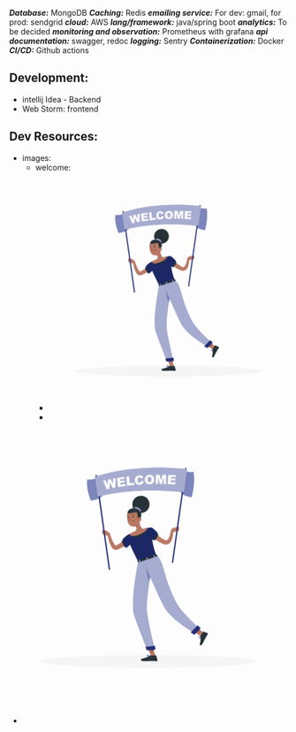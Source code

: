 ***Database:*** MongoDB
***Caching:*** Redis
***emailing service:*** For dev: gmail, for prod: sendgrid
***cloud:*** AWS
***lang/framework:*** java/spring boot
***analytics:*** To be decided
***monitoring and observation:*** Prometheus with grafana
***api documentation:*** swagger, redoc
***logging:*** Sentry
***Containerization:*** Docker
***CI/CD:*** Github actions



## Development:
- intellij Idea - Backend
- Web Storm: frontend



## Dev Resources:
- images:
	- welcome: 
		- <svg class="animated" id="freepik_stories-welcome" xmlns="http://www.w3.org/2000/svg" viewBox="0 0 500 500" version="1.1" xmlns:xlink="http://www.w3.org/1999/xlink" xmlns:svgjs="http://svgjs.com/svgjs"><style>svg#freepik_stories-welcome:not(.animated) .animable {opacity: 0;}svg#freepik_stories-welcome.animated #freepik--background-simple--inject-1 {animation: 1s 1 forwards cubic-bezier(.36,-0.01,.5,1.38) fadeIn,3s Infinite  linear wind;animation-delay: 0s,1s;}svg#freepik_stories-welcome.animated #freepik--Character--inject-1 {animation: 6s Infinite  linear floating;animation-delay: 0s;}            @keyframes fadeIn {                0% {                    opacity: 0;                }                100% {                    opacity: 1;                }            }                    @keyframes wind {                0% {                    transform: rotate( 0deg );                }                25% {                    transform: rotate( 1deg );                }                75% {                    transform: rotate( -1deg );                }            }                    @keyframes floating {                0% {                    opacity: 1;                    transform: translateY(0px);                }                50% {                    transform: translateY(-10px);                }                100% {                    opacity: 1;                    transform: translateY(0px);                }            }        </style><g id="freepik--background-simple--inject-1" class="animable" style="transform-origin: 243.268px 190.337px;"><path d="M208.69,124.91c-36.95.46-67.33-18.48-98.44,10.72-23.93,22.47-28.36,56.49-16.19,85.64,29.19,69.88,134.45,93.81,201.36,69C372.33,261.67,428,177.46,382.8,116.9c-14.12-19-53.13-36.57-76.09-36C265.45,81.83,249.52,124.39,208.69,124.91Z" style="fill: rgb(40, 56, 144); transform-origin: 243.268px 190.337px;" id="el2ff30pzrio4" class="animable"></path><g id="elrdob217dgpq"><path d="M208.69,124.91c-36.95.46-67.33-18.48-98.44,10.72-23.93,22.47-28.36,56.49-16.19,85.64,29.19,69.88,134.45,93.81,201.36,69C372.33,261.67,428,177.46,382.8,116.9c-14.12-19-53.13-36.57-76.09-36C265.45,81.83,249.52,124.39,208.69,124.91Z" style="fill: rgb(255, 255, 255); opacity: 0.9; transform-origin: 243.268px 190.337px;" class="animable"></path></g></g><g id="freepik--Shadow--inject-1" class="animable" style="transform-origin: 250px 416.24px;"><ellipse cx="250" cy="416.24" rx="193.89" ry="11.32" style="fill: rgb(245, 245, 245); transform-origin: 250px 416.24px;" id="elbt6gea57nco" class="animable"></ellipse></g><g id="freepik--Character--inject-1" class="animable animator-active" style="transform-origin: 248.269px 242.179px;"><path d="M218,197.76l-.66,1c-.2.29-.41.55-.61.82-.41.54-.84,1-1.27,1.55-.87,1-1.75,2-2.69,2.88a55.25,55.25,0,0,1-6,5,52.65,52.65,0,0,1-6.65,4.08c-1.17.57-2.33,1.16-3.54,1.64l-1.81.72-.51.19c-.28.09-.54.19-.85.26a7.1,7.1,0,0,1-1.85.21,7.47,7.47,0,0,1-3.41-.85,9.89,9.89,0,0,1-2.31-1.67,17.18,17.18,0,0,1-2.79-3.6,38,38,0,0,1-3.19-7.2,79.23,79.23,0,0,1-3.36-14.51l4.18-.92c.76,2.19,1.54,4.45,2.4,6.63s1.72,4.35,2.72,6.41a37.13,37.13,0,0,0,3.24,5.69,9.69,9.69,0,0,0,1.77,2,2.39,2.39,0,0,0,.65.38c.14,0,.13,0,.06,0l-.07,0s0,0,0,0l.33-.16,1.49-.72c1-.48,1.95-1,2.91-1.58a59.85,59.85,0,0,0,5.48-3.71,52.84,52.84,0,0,0,4.93-4.4c.78-.76,1.52-1.57,2.23-2.39.35-.41.7-.82,1-1.23l.48-.61.39-.52Z" style="fill: rgb(185, 121, 100); transform-origin: 197.25px 201.736px;" id="el97s3jarzhzo" class="animable"></path><polygon points="205.89 197.33 210.96 209.49 207.29 211.78 201.59 200.75 205.89 197.33" style="fill: rgb(38, 50, 56); transform-origin: 206.275px 204.555px;" id="elvlz579jsult" class="animable"></polygon><path d="M220.24,187.09c-8.27-.11-16.67,10.36-16.88,10.62l6.54,15.38s14.55-11.81,15.28-16.43C225.94,191.85,225.48,187.16,220.24,187.09Z" style="fill: rgb(40, 56, 144); transform-origin: 214.414px 200.09px;" id="el4n3myfol6db" class="animable"></path><g id="el2pmiv775wmn"><path d="M220.24,187.09c-8.27-.11-16.67,10.36-16.88,10.62l6.54,15.38s14.55-11.81,15.28-16.43C225.94,191.85,225.48,187.16,220.24,187.09Z" style="opacity: 0.3; transform-origin: 214.414px 200.09px;" class="animable"></path></g><path d="M180,185.77l-5.72-4.45-1.16,8.76s5.56,2.18,8.52.29l-.08-1.6A4.07,4.07,0,0,0,180,185.77Z" style="fill: rgb(185, 121, 100); transform-origin: 177.38px 186.23px;" id="elxfejmhs8wt" class="animable"></path><polygon points="166.66 180.88 167.02 187.53 173.15 190.08 174.31 181.32 166.66 180.88" style="fill: rgb(185, 121, 100); transform-origin: 170.485px 185.48px;" id="elngbk1bv5v4m" class="animable"></polygon><path d="M292,185.06l8.84-2.21-6.18-6.31s-5.73,2.34-4.33,7.34Z" style="fill: rgb(185, 121, 100); transform-origin: 295.475px 180.8px;" id="elmr95wsls7dj" class="animable"></path><polygon points="305.23 181.28 304.5 174.34 294.61 176.54 300.79 182.85 305.23 181.28" style="fill: rgb(185, 121, 100); transform-origin: 299.92px 178.595px;" id="ele2ua53d6kes" class="animable"></polygon><polygon points="263.17 407.47 254.94 408.26 248.07 388.84 256.3 388.04 263.17 407.47" style="fill: rgb(185, 121, 100); transform-origin: 255.62px 398.15px;" id="elgu49pxdrij" class="animable"></polygon><polygon points="351.27 366.64 345.21 372.52 329.63 360.36 335.7 354.48 351.27 366.64" style="fill: rgb(185, 121, 100); transform-origin: 340.45px 363.5px;" id="elnvdpxdx3hv" class="animable"></polygon><path d="M343.46,371.38l4.66-8.27a.67.67,0,0,1,.83-.3l7.08,2.74a1.36,1.36,0,0,1,.64,1.92c-1.67,2.86-2.62,4.15-4.67,7.79-1.26,2.24-3.72,7.37-5.46,10.46s-4.89,1.53-4.44.09c2-6.47,1.66-10.08,1.12-12.94A2.19,2.19,0,0,1,343.46,371.38Z" style="fill: rgb(38, 50, 56); transform-origin: 349.452px 375.135px;" id="elznm54hldnq" class="animable"></path><path d="M253.3,405.74h10a.84.84,0,0,1,.79.61l2.18,7.93a1.24,1.24,0,0,1-1.22,1.59c-3.51-.06-5.22-.27-9.63-.27-2.71,0-11.54.29-15.29.29s-4.43-3.71-2.91-4c6.8-1.51,12.54-3.58,14.63-5.56A2.06,2.06,0,0,1,253.3,405.74Z" style="fill: rgb(38, 50, 56); transform-origin: 251.393px 410.815px;" id="el5wff0drwg77" class="animable"></path><polygon points="248.08 388.84 251.61 398.86 260.13 398.86 256.31 388.04 248.08 388.84" style="fill: rgb(167, 103, 85); transform-origin: 254.105px 393.45px;" id="elgu4xc2m6ln" class="animable"></polygon><polygon points="335.71 354.48 329.64 360.37 337.67 366.63 343.74 360.75 335.71 354.48" style="fill: rgb(167, 103, 85); transform-origin: 336.69px 360.555px;" id="elysjjt5nabl" class="animable"></polygon><path d="M212.19,189.76s-3.4,2.59,19.51,47.3l32.66-10.55c-4.84-13.11-7.5-21.3-10-50.63A101.07,101.07,0,0,0,240,178.53a118.37,118.37,0,0,0-14.83,4.79C218.93,186,212.19,189.76,212.19,189.76Z" style="fill: rgb(40, 56, 144); transform-origin: 238.186px 206.47px;" id="el5s7phgvkqw5" class="animable"></path><g id="elswum982lpz"><path d="M212.19,189.76s-3.4,2.59,19.51,47.3l32.66-10.55c-4.84-13.11-7.5-21.3-10-50.63A101.07,101.07,0,0,0,240,178.53a118.37,118.37,0,0,0-14.83,4.79C218.93,186,212.19,189.76,212.19,189.76Z" style="opacity: 0.3; transform-origin: 238.186px 206.47px;" class="animable"></path></g><path d="M233.09,162.3c.6,5.08,2.49,14.12,6.86,16.23,0,0,.25,5.26-8.61,8.12-9.75,3.15-6.22-3.33-6.22-3.33,4.91-3,3.49-6.9,1.37-10.3Z" style="fill: rgb(185, 121, 100); transform-origin: 232.224px 174.907px;" id="el2afao9qmzep" class="animable"></path><path d="M216.7,187.34c2.41-1.25,5.48-2.77,8.42-4A109.46,109.46,0,0,1,240,178.53c2.85-.78,5.73-1.36,8.16-1.77.23.68-.46,2.44-2.15,4.87-5.35,4.44-16.76,10.21-25.17,10C217.16,190.26,216.24,188.81,216.7,187.34Z" style="fill: rgb(185, 121, 100); transform-origin: 232.397px 184.198px;" id="el822gdnv07v" class="animable"></path><path d="M246,181.63a60.83,60.83,0,0,1-12.88,12.75,63.72,63.72,0,0,1-12.29-2.75C229.2,191.84,240.61,186.07,246,181.63Z" style="fill: rgb(38, 50, 56); transform-origin: 233.415px 188.005px;" id="elv6t4msok8bt" class="animable"></path><path d="M230.4,166.67,226.49,173a15.64,15.64,0,0,1,1.31,2.49c1.94-.95,4.41-3.76,3.94-6A9,9,0,0,0,230.4,166.67Z" style="fill: rgb(167, 103, 85); transform-origin: 229.144px 171.08px;" id="el3ilkuo8u30q" class="animable"></path><path d="M235.07,152.92c.5,8.37.9,11.9-2.78,16.68-5.53,7.18-15.92,6-18.92-2.08-2.69-7.25-3.06-19.72,4.67-24A11.44,11.44,0,0,1,235.07,152.92Z" style="fill: rgb(185, 121, 100); transform-origin: 223.507px 158.2px;" id="elgo0vetneooh" class="animable"></path><g id="elvz8xx7nb1l"><circle cx="236.53" cy="134.49" r="15.44" style="fill: rgb(38, 50, 56); transform-origin: 236.53px 134.49px; transform: rotate(-77.19deg);" class="animable"></circle></g><path d="M232.69,141.2c3.18,2.1,4.76,5.32,3.53,7.19s-4.81,1.69-8-.41-4.76-5.32-3.53-7.19S229.5,139.1,232.69,141.2Z" style="fill: rgb(40, 56, 144); transform-origin: 230.454px 144.59px;" id="elftyoplm4viv" class="animable"></path><g id="el405m11f5quu"><path d="M232.69,141.2c3.18,2.1,4.76,5.32,3.53,7.19s-4.81,1.69-8-.41-4.76-5.32-3.53-7.19S229.5,139.1,232.69,141.2Z" style="fill: rgb(250, 250, 250); opacity: 0.6; transform-origin: 230.454px 144.59px;" class="animable"></path></g><path d="M231,158.63c.83-1.92-2.06-7.62-1.44-9.75-1.66-1.55-18.49,3.93-17.13-.07,1.3-3.84,5.4-8.93,14.76-6.8,10,2.28,10.87,10.93,9.75,13.69s-2.71,5.63-2.71,5.63Z" style="fill: rgb(38, 50, 56); transform-origin: 224.834px 151.419px;" id="ellzci4fawoxi" class="animable"></path><path d="M237.27,160.26a6.16,6.16,0,0,1-1.72,4.35c-1.51,1.53-3.33.43-3.8-1.55-.43-1.78-.15-4.73,1.79-5.51A2.74,2.74,0,0,1,237.27,160.26Z" style="fill: rgb(185, 121, 100); transform-origin: 234.425px 161.346px;" id="elp6qj8rcf98" class="animable"></path><path d="M231.7,237.06s-15.14,73.84-6.7,98.19c8.78,25.33,23.07,60.69,23.07,60.69l13.35-.76s-11-44.68-13.71-64.86C244,302.5,259.89,228,259.89,228Z" style="fill: rgb(40, 56, 144); transform-origin: 241.93px 311.97px;" id="elpae1nyiyxd" class="animable"></path><g id="ell49g7qvlhfh"><path d="M231.7,237.06s-15.14,73.84-6.7,98.19c8.78,25.33,23.07,60.69,23.07,60.69l13.35-.76s-11-44.68-13.71-64.86C244,302.5,259.89,228,259.89,228Z" style="fill: rgb(250, 250, 250); opacity: 0.6; transform-origin: 241.93px 311.97px;" class="animable"></path></g><polygon points="262.47 395.5 247.02 396.39 244.54 390.31 261.58 388.54 262.47 395.5" style="fill: rgb(40, 56, 144); transform-origin: 253.505px 392.465px;" id="elhz4slpzznnn" class="animable"></polygon><g id="ellki2x8onlea"><polygon points="262.47 395.5 247.02 396.39 244.54 390.31 261.58 388.54 262.47 395.5" style="opacity: 0.2; transform-origin: 253.505px 392.465px;" class="animable"></polygon></g><path d="M247.71,242.74c-2.32,8.58-.38,21.44,4,30.46,1.07-7,2.21-13.78,3.29-19.85C252.75,249,250.27,245.14,247.71,242.74Z" style="fill: rgb(40, 56, 144); transform-origin: 250.861px 257.97px;" id="elxqwr9x75fs" class="animable"></path><g id="elcromrnhvvaf"><path d="M247.71,242.74c-2.32,8.58-.38,21.44,4,30.46,1.07-7,2.21-13.78,3.29-19.85C252.75,249,250.27,245.14,247.71,242.74Z" style="fill: rgb(250, 250, 250); opacity: 0.4; transform-origin: 250.861px 257.97px;" class="animable"></path></g><path d="M240.32,234.27S262.8,288,277.69,317.5c12,23.86,56.53,48.83,56.53,48.83l8-8.48s-33.28-29.55-41.58-45.73c-26.56-51.79-21.1-74.41-36.26-85.61Z" style="fill: rgb(40, 56, 144); transform-origin: 291.27px 296.42px;" id="el37yjfg80rp" class="animable"></path><g id="el6amhc7k1wbh"><path d="M240.32,234.27S262.8,288,277.69,317.5c12,23.86,56.53,48.83,56.53,48.83l8-8.48s-33.28-29.55-41.58-45.73c-26.56-51.79-21.1-74.41-36.26-85.61Z" style="fill: rgb(250, 250, 250); opacity: 0.6; transform-origin: 291.27px 296.42px;" class="animable"></path></g><polygon points="343.71 356.64 332.71 368.33 325.75 364.67 338.42 351.75 343.71 356.64" style="fill: rgb(40, 56, 144); transform-origin: 334.73px 360.04px;" id="elgdys8chf6so" class="animable"></polygon><g id="elq0vuui5fu4"><polygon points="343.71 356.64 332.71 368.33 325.75 364.67 338.42 351.75 343.71 356.64" style="opacity: 0.2; transform-origin: 334.73px 360.04px;" class="animable"></polygon></g><path d="M264.23,224.44l2.41,2.45c.19.19,0,.51-.38.63l-34.25,11c-.3.1-.59,0-.67-.15l-1.23-2.82c-.09-.2.11-.45.43-.56l33.07-10.67A.64.64,0,0,1,264.23,224.44Z" style="fill: rgb(38, 50, 56); transform-origin: 248.401px 231.423px;" id="elqwy61370mcf" class="animable"></path><path d="M261,229.57l.88-.28c.18-.06.28-.2.24-.3l-1.64-3.67c0-.1-.24-.14-.41-.09l-.89.29c-.17,0-.28.19-.23.3l1.64,3.66C260.62,229.59,260.8,229.63,261,229.57Z" style="fill: rgb(40, 56, 144); transform-origin: 260.533px 227.403px;" id="elmzvsvbydweb" class="animable"></path><g id="elrdc6o5i9t5c"><path d="M261,229.57l.88-.28c.18-.06.28-.2.24-.3l-1.64-3.67c0-.1-.24-.14-.41-.09l-.89.29c-.17,0-.28.19-.23.3l1.64,3.66C260.62,229.59,260.8,229.63,261,229.57Z" style="fill: rgb(250, 250, 250); opacity: 0.6; transform-origin: 260.533px 227.403px;" class="animable"></path></g><path d="M234.6,238.09l.89-.29c.17-.06.28-.19.23-.3l-1.64-3.66c-.05-.11-.23-.15-.41-.09l-.89.28c-.17.06-.28.19-.23.3l1.64,3.66C234.24,238.1,234.42,238.14,234.6,238.09Z" style="fill: rgb(40, 56, 144); transform-origin: 234.135px 235.917px;" id="elj3othdfzagk" class="animable"></path><g id="eljxfortn3edb"><path d="M234.6,238.09l.89-.29c.17-.06.28-.19.23-.3l-1.64-3.66c-.05-.11-.23-.15-.41-.09l-.89.28c-.17.06-.28.19-.23.3l1.64,3.66C234.24,238.1,234.42,238.14,234.6,238.09Z" style="fill: rgb(250, 250, 250); opacity: 0.6; transform-origin: 234.135px 235.917px;" class="animable"></path></g><path d="M247.79,233.83l.88-.29c.18,0,.29-.19.24-.3l-1.64-3.66c-.05-.11-.24-.15-.41-.09l-.89.29c-.17.05-.28.19-.23.29l1.64,3.67A.35.35,0,0,0,247.79,233.83Z" style="fill: rgb(40, 56, 144); transform-origin: 247.325px 231.662px;" id="elg8vs8gsjma" class="animable"></path><g id="eltwey25ng7n"><path d="M247.79,233.83l.88-.29c.18,0,.29-.19.24-.3l-1.64-3.66c-.05-.11-.24-.15-.41-.09l-.89.29c-.17.05-.28.19-.23.29l1.64,3.67A.35.35,0,0,0,247.79,233.83Z" style="fill: rgb(250, 250, 250); opacity: 0.6; transform-origin: 247.325px 231.662px;" class="animable"></path></g><path d="M222.75,156.78c.08.67-.21,1.27-.65,1.32s-.87-.45-.95-1.13.21-1.27.65-1.32S222.67,156.1,222.75,156.78Z" style="fill: rgb(38, 50, 56); transform-origin: 221.95px 156.875px;" id="elarmil54nt9p" class="animable"></path><path d="M215.1,157.71c.09.68-.21,1.27-.65,1.32s-.87-.45-.95-1.12.21-1.27.65-1.33S215,157,215.1,157.71Z" style="fill: rgb(38, 50, 56); transform-origin: 214.301px 157.804px;" id="elrwu79ws7le" class="animable"></path><path d="M214.35,156.6l-1.68-.27S213.66,157.5,214.35,156.6Z" style="fill: rgb(38, 50, 56); transform-origin: 213.51px 156.635px;" id="elfvny7q9usl9" class="animable"></path><path d="M217.27,158.63a18.39,18.39,0,0,1-1.89,4.61,3,3,0,0,0,2.47.16Z" style="fill: rgb(162, 78, 63); transform-origin: 216.615px 161.111px;" id="elptvm8amn21" class="animable"></path><path d="M220.53,165.77a.2.2,0,0,1-.2-.17.22.22,0,0,1,.18-.23,5.4,5.4,0,0,0,4.11-2.62.2.2,0,0,1,.27-.1.2.2,0,0,1,.09.27,5.71,5.71,0,0,1-4.42,2.85Z" style="fill: rgb(38, 50, 56); transform-origin: 222.666px 164.2px;" id="elxaqogug5rzi" class="animable"></path><path d="M223.7,154.38a.4.4,0,0,1-.26-.1,3.15,3.15,0,0,0-2.79-.77.4.4,0,0,1-.5-.28.39.39,0,0,1,.28-.49,4,4,0,0,1,3.53.93.4.4,0,0,1,0,.57A.41.41,0,0,1,223.7,154.38Z" style="fill: rgb(38, 50, 56); transform-origin: 222.107px 153.513px;" id="el0bm8uo4mecil" class="animable"></path><path d="M211.15,154.61a.39.39,0,0,1-.18,0,.41.41,0,0,1-.17-.54,4,4,0,0,1,2.9-2.21.4.4,0,0,1,.44.35.4.4,0,0,1-.35.45h0a3.15,3.15,0,0,0-2.28,1.77A.4.4,0,0,1,211.15,154.61Z" style="fill: rgb(38, 50, 56); transform-origin: 212.451px 153.239px;" id="elvmw15pufek" class="animable"></path><path d="M261,183.69l.38.48.47.57c.32.38.65.77,1,1.15.69.77,1.41,1.53,2.18,2.25a54.23,54.23,0,0,0,4.77,4.16,63.47,63.47,0,0,0,5.27,3.59c.91.55,1.84,1.07,2.78,1.58l1.43.73.69.35c.17.08.34.16.5.22a4.29,4.29,0,0,0,1.61.33,2.54,2.54,0,0,0,1.4-.52,11.05,11.05,0,0,0,3.09-4.12,34.39,34.39,0,0,0,2.23-6,64.69,64.69,0,0,0,1.53-6.4l4.27.27a43.5,43.5,0,0,1-2.08,14.52,20.53,20.53,0,0,1-1.65,3.68,13.73,13.73,0,0,1-2.84,3.55,10,10,0,0,1-4.79,2.35,10.83,10.83,0,0,1-5.18-.36c-.39-.11-.75-.25-1.12-.39l-.87-.36-1.7-.71c-1.13-.51-2.24-1-3.33-1.62a55.43,55.43,0,0,1-6.31-3.89,57.64,57.64,0,0,1-5.75-4.74c-.9-.86-1.77-1.77-2.62-2.71-.42-.48-.84-1-1.24-1.46l-.61-.79c-.21-.28-.37-.5-.65-.9Z" style="fill: rgb(185, 121, 100); transform-origin: 274.238px 194.326px;" id="el843tju26wh" class="animable"></path><polygon points="268.09 188.96 261.83 199.47 258.78 196.59 264.56 186.06 268.09 188.96" style="fill: rgb(38, 50, 56); transform-origin: 263.435px 192.765px;" id="elfuf24nofz1" class="animable"></polygon><path d="M254.4,175.88c3.6-.06,12.34,10.26,12.34,10.26l-7.6,13.23s-9.68-8.53-9.67-13.2C249.48,181.3,250.3,176,254.4,175.88Z" style="fill: rgb(40, 56, 144); transform-origin: 258.105px 187.625px;" id="el2mr3dgxqea9" class="animable"></path><g id="elwuq4byyzot"><path d="M254.4,175.88c3.6-.06,12.34,10.26,12.34,10.26l-7.6,13.23s-9.68-8.53-9.67-13.2C249.48,181.3,250.3,176,254.4,175.88Z" style="opacity: 0.3; transform-origin: 258.105px 187.625px;" class="animable"></path></g><path d="M341.82,375.87a1.27,1.27,0,0,1-.76-.29.66.66,0,0,1-.29-.62c.09-1.08,2.8-2.5,3.1-2.66a.2.2,0,0,1,.22,0,.21.21,0,0,1,.07.21c-.31,1.08-1,2.94-2,3.27A1,1,0,0,1,341.82,375.87Zm1.81-3c-1.06.6-2.41,1.54-2.46,2.1a.26.26,0,0,0,.14.27.72.72,0,0,0,.72.17C342.58,375.25,343.16,374.31,343.63,372.89Z" style="fill: rgb(40, 56, 144); transform-origin: 342.466px 374.069px;" id="ellgbv0hvo8pc" class="animable"></path><path d="M341.45,373.25a2,2,0,0,1-1.25-.31.7.7,0,0,1-.16-.86,1,1,0,0,1,.65-.61c1.16-.39,3.28.78,3.37.83a.21.21,0,0,1,.11.18.21.21,0,0,1-.1.17A6,6,0,0,1,341.45,373.25Zm-.21-1.46a1.37,1.37,0,0,0-.42.06.65.65,0,0,0-.41.38c-.1.24,0,.34,0,.41.45.38,2.11.22,3.06-.17A6.1,6.1,0,0,0,341.24,371.79Z" style="fill: rgb(40, 56, 144); transform-origin: 342.064px 372.324px;" id="elusmpg8yxytg" class="animable"></path><path d="M248.86,407.4a3.32,3.32,0,0,1-2-.47,1.25,1.25,0,0,1-.51-1,.59.59,0,0,1,.25-.55c.91-.62,4.33.94,5,1.25a.2.2,0,0,1,.11.21.19.19,0,0,1-.15.17A13.53,13.53,0,0,1,248.86,407.4Zm-1.6-1.73a.69.69,0,0,0-.39.08.19.19,0,0,0-.08.19.86.86,0,0,0,.35.67c.79.6,2.67.37,3.77.17A12.71,12.71,0,0,0,247.26,405.67Z" style="fill: rgb(40, 56, 144); transform-origin: 249.029px 406.324px;" id="eljsz6jgkryp" class="animable"></path><path d="M251.56,407.05h-.08c-1.13-.46-3.41-2.29-3.28-3.24,0-.21.16-.47.68-.53,2-.26,2.84,3.39,2.87,3.54a.21.21,0,0,1-.06.2A.22.22,0,0,1,251.56,407.05Zm-2.5-3.39h-.13c-.21,0-.33.09-.34.19-.07.54,1.5,2,2.66,2.62C251,405.61,250.26,403.66,249.06,403.66Z" style="fill: rgb(40, 56, 144); transform-origin: 249.975px 405.159px;" id="elqi654d9rot" class="animable"></path><path d="M222,155.66l-1.68-.27S221.31,156.56,222,155.66Z" style="fill: rgb(38, 50, 56); transform-origin: 221.16px 155.695px;" id="elwazbq92mrdg" class="animable"></path><path d="M159.44,85.78c-1.77,2.22-11.52,4.83-19.27,4.11-2.67,17.52,6.66,37.69,6.66,37.69s20.25-2.41,20.75-10.75S159.44,85.78,159.44,85.78Z" style="fill: rgb(40, 56, 144); transform-origin: 153.645px 106.68px;" id="elab6g6c5m5ms" class="animable"></path><g id="elhkqv9kk86iq"><path d="M159.44,85.78c-1.77,2.22-11.52,4.83-19.27,4.11-2.67,17.52,6.66,37.69,6.66,37.69s20.25-2.41,20.75-10.75S159.44,85.78,159.44,85.78Z" style="fill: rgb(250, 250, 250); opacity: 0.4; transform-origin: 153.645px 106.68px;" class="animable"></path></g><path d="M312.73,72.45c1.81,2.55,11,5.08,18.11,3.76,3.81,20.74-3.25,45.38-3.25,45.38s-18.87-1.68-20-11.59S312.73,72.45,312.73,72.45Z" style="fill: rgb(40, 56, 144); transform-origin: 319.711px 97.02px;" id="elmeqcyg7zwh" class="animable"></path><g id="elhlf5tajccym"><path d="M312.73,72.45c1.81,2.55,11,5.08,18.11,3.76,3.81,20.74-3.25,45.38-3.25,45.38s-18.87-1.68-20-11.59S312.73,72.45,312.73,72.45Z" style="fill: rgb(250, 250, 250); opacity: 0.4; transform-origin: 319.711px 97.02px;" class="animable"></path></g><path d="M180,252.07h0a1.1,1.1,0,0,1-1.25-.94L155,82.66a1.12,1.12,0,0,1,1-1.26h0a1.11,1.11,0,0,1,1.25.95L181,250.81A1.12,1.12,0,0,1,180,252.07Z" style="fill: rgb(40, 56, 144); transform-origin: 168px 166.736px;" id="ellc7m0b6h848" class="animable"></path><g id="elhydjxyk1bbe"><path d="M180,252.07h0a1.1,1.1,0,0,1-1.25-.94L155,82.66a1.12,1.12,0,0,1,1-1.26h0a1.11,1.11,0,0,1,1.25.95L181,250.81A1.12,1.12,0,0,1,180,252.07Z" style="opacity: 0.2; transform-origin: 168px 166.736px;" class="animable"></path></g><path d="M293.17,239.55h0a1.12,1.12,0,0,0,1.26-1l23.8-168.46a1.11,1.11,0,0,0-.94-1.26h0a1.12,1.12,0,0,0-1.26,1l-23.8,168.46A1.12,1.12,0,0,0,293.17,239.55Z" style="fill: rgb(40, 56, 144); transform-origin: 305.231px 154.19px;" id="elm8uiii51qmf" class="animable"></path><g id="el6rx3phh0uz"><path d="M293.17,239.55h0a1.12,1.12,0,0,0,1.26-1l23.8-168.46a1.11,1.11,0,0,0-.94-1.26h0a1.12,1.12,0,0,0-1.26,1l-23.8,168.46A1.12,1.12,0,0,0,293.17,239.55Z" style="opacity: 0.2; transform-origin: 305.231px 154.19px;" class="animable"></path></g><path d="M154.05,86.22l4.5,33.08a1.46,1.46,0,0,0,1.86,1.21c10.06-2.88,66-17.24,151.93-8.1a1.46,1.46,0,0,0,1.6-1.17c1.62-8.38,4.41-32.25,5.12-38.36a1.48,1.48,0,0,0-1.28-1.63c-11.54-1.46-90.31-10.19-162.72,13.37A1.49,1.49,0,0,0,154.05,86.22Z" style="fill: rgb(40, 56, 144); transform-origin: 236.554px 94.5184px;" id="el8jneeygxwnt" class="animable"></path><g id="elh8jrytgdl8"><path d="M154.05,86.22l4.5,33.08a1.46,1.46,0,0,0,1.86,1.21c10.06-2.88,66-17.24,151.93-8.1a1.46,1.46,0,0,0,1.6-1.17c1.62-8.38,4.41-32.25,5.12-38.36a1.48,1.48,0,0,0-1.28-1.63c-11.54-1.46-90.31-10.19-162.72,13.37A1.49,1.49,0,0,0,154.05,86.22Z" style="fill: rgb(250, 250, 250); opacity: 0.6; transform-origin: 236.554px 94.5184px;" class="animable"></path></g><path d="M168.48,92l4.74-1,3.35,8.71.85-9.56,4.73-1,4.15,8.54.06-9.39,4.72-1-.62,16.9-4.89,1-4.69-9.62-1,10.76-4.89,1Z" style="fill: rgb(250, 250, 250); transform-origin: 179.78px 97.32px;" id="el3kwq3r6mh2t" class="animable"></path><path d="M193.4,87.12l13.49-2,.44,3.48-8.44,1.24.33,2.6,7.83-1.15.42,3.33-7.83,1.15L200,99l8.69-1.27.47,3.7-13.74,2Z" style="fill: rgb(250, 250, 250); transform-origin: 201.28px 94.275px;" id="eludqvi9aidw" class="animable"></path><path d="M210.32,84.73l5.06-.55,1.08,12.37,7.89-.85.36,4-13,1.4Z" style="fill: rgb(250, 250, 250); transform-origin: 217.515px 92.64px;" id="el0zqr026rexdr" class="animable"></path><path d="M237.06,92.06l4.51,1a8.41,8.41,0,0,1-1.25,3.24A6.32,6.32,0,0,1,238,98.4a9.16,9.16,0,0,1-3.59.9,10.52,10.52,0,0,1-4.41-.47A6.77,6.77,0,0,1,227,96.29a9.21,9.21,0,0,1-1.49-4.94,8.75,8.75,0,0,1,1.84-6.43,8.37,8.37,0,0,1,6-2.63,8.2,8.2,0,0,1,4.93.9,7.24,7.24,0,0,1,2.84,3.68l-4.43,1.32a3.59,3.59,0,0,0-.55-1.07A2.88,2.88,0,0,0,235,86.3a3.22,3.22,0,0,0-4,1.36,6,6,0,0,0-.53,3.3q.13,2.73,1,3.69a2.79,2.79,0,0,0,2.38.85,2.91,2.91,0,0,0,2.16-1A5.26,5.26,0,0,0,237.06,92.06Z" style="fill: rgb(250, 250, 250); transform-origin: 233.512px 90.7901px;" id="el8h46z3lmcc" class="animable"></path><path d="M243.42,90.15a8.72,8.72,0,0,1,2.16-6.36,8.57,8.57,0,0,1,6.21-2.46,8.46,8.46,0,0,1,6.35,2,8.23,8.23,0,0,1,2.29,6.12,10.28,10.28,0,0,1-.9,4.78,7.15,7.15,0,0,1-2.77,3,9.3,9.3,0,0,1-4.55,1.18,10.27,10.27,0,0,1-4.61-.74,6.73,6.73,0,0,1-3-2.72A9.28,9.28,0,0,1,243.42,90.15Zm5.07-.14a5.49,5.49,0,0,0,1,3.56,3,3,0,0,0,2.52,1,3.18,3.18,0,0,0,2.52-1.15,6.22,6.22,0,0,0,.85-3.87,5,5,0,0,0-1-3.37,3.09,3.09,0,0,0-2.55-1,3.13,3.13,0,0,0-2.45,1.17A5.66,5.66,0,0,0,248.49,90Z" style="fill: rgb(250, 250, 250); transform-origin: 251.922px 89.8618px;" id="eleizic3cgt4f" class="animable"></path><path d="M263.51,81.29l6.67,0,2.3,10.07,2.83-10,6.67.06-.45,16.5-4.16,0,.34-12.59-3.54,12.56-3.76,0-2.85-12.62-.34,12.59-4.16,0Z" style="fill: rgb(250, 250, 250); transform-origin: 272.52px 89.605px;" id="elophq6r1c3ok" class="animable"></path><path d="M285.64,81.58l13.57.61L299,85.71l-8.5-.38L290.33,88l7.88.35L298,91.66l-7.88-.35-.2,3.26,8.74.38-.24,3.74-13.82-.62Z" style="fill: rgb(250, 250, 250); transform-origin: 291.905px 90.135px;" id="eltaszuwea7js" class="animable"></path></g><defs>     <filter id="active" height="200%">         <feMorphology in="SourceAlpha" result="DILATED" operator="dilate" radius="2"></feMorphology>                <feFlood flood-color="#32DFEC" flood-opacity="1" result="PINK"></feFlood>        <feComposite in="PINK" in2="DILATED" operator="in" result="OUTLINE"></feComposite>        <feMerge>            <feMergeNode in="OUTLINE"></feMergeNode>            <feMergeNode in="SourceGraphic"></feMergeNode>        </feMerge>    </filter>    <filter id="hover" height="200%">        <feMorphology in="SourceAlpha" result="DILATED" operator="dilate" radius="2"></feMorphology>                <feFlood flood-color="#ff0000" flood-opacity="0.5" result="PINK"></feFlood>        <feComposite in="PINK" in2="DILATED" operator="in" result="OUTLINE"></feComposite>        <feMerge>            <feMergeNode in="OUTLINE"></feMergeNode>            <feMergeNode in="SourceGraphic"></feMergeNode>        </feMerge>            <feColorMatrix type="matrix" values="0   0   0   0   0                0   1   0   0   0                0   0   0   0   0                0   0   0   1   0 "></feColorMatrix>    </filter></defs></svg>
		- <style>svg#freepik_stories-welcome:not(.animated) .animable {opacity: 0;}svg#freepik_stories-welcome.animated #freepik--background-simple--inject-1 {animation: 1s 1 forwards cubic-bezier(.36,-0.01,.5,1.38) fadeIn,3s Infinite  linear wind;animation-delay: 0s,1s;}svg#freepik_stories-welcome.animated #freepik--Character--inject-1 {animation: 6s Infinite  linear floating;animation-delay: 0s;}            @keyframes fadeIn {                0% {                    opacity: 0;                }                100% {                    opacity: 1;                }            }                    @keyframes wind {                0% {                    transform: rotate( 0deg );                }                25% {                    transform: rotate( 1deg );                }                75% {                    transform: rotate( -1deg );                }            }                    @keyframes floating {                0% {                    opacity: 1;                    transform: translateY(0px);                }                50% {                    transform: translateY(-10px);                }                100% {                    opacity: 1;                    transform: translateY(0px);                }            }        </style>
<svg class="animated" id="freepik_stories-welcome" xmlns="http://www.w3.org/2000/svg" viewBox="0 0 500 500" version="1.1" xmlns:xlink="http://www.w3.org/1999/xlink" xmlns:svgjs="http://svgjs.com/svgjs"><g id="freepik--background-simple--inject-1" class="animable" style="transform-origin: 243.268px 190.337px;"><path d="M208.69,124.91c-36.95.46-67.33-18.48-98.44,10.72-23.93,22.47-28.36,56.49-16.19,85.64,29.19,69.88,134.45,93.81,201.36,69C372.33,261.67,428,177.46,382.8,116.9c-14.12-19-53.13-36.57-76.09-36C265.45,81.83,249.52,124.39,208.69,124.91Z" style="fill: rgb(40, 56, 144); transform-origin: 243.268px 190.337px;" id="el2ff30pzrio4" class="animable"></path><g id="elrdob217dgpq"><path d="M208.69,124.91c-36.95.46-67.33-18.48-98.44,10.72-23.93,22.47-28.36,56.49-16.19,85.64,29.19,69.88,134.45,93.81,201.36,69C372.33,261.67,428,177.46,382.8,116.9c-14.12-19-53.13-36.57-76.09-36C265.45,81.83,249.52,124.39,208.69,124.91Z" style="fill: rgb(255, 255, 255); opacity: 0.9; transform-origin: 243.268px 190.337px;" class="animable"></path></g></g><g id="freepik--Shadow--inject-1" class="animable" style="transform-origin: 250px 416.24px;"><ellipse cx="250" cy="416.24" rx="193.89" ry="11.32" style="fill: rgb(245, 245, 245); transform-origin: 250px 416.24px;" id="elbt6gea57nco" class="animable"></ellipse></g><g id="freepik--Character--inject-1" class="animable animator-active" style="transform-origin: 248.269px 242.179px;"><path d="M218,197.76l-.66,1c-.2.29-.41.55-.61.82-.41.54-.84,1-1.27,1.55-.87,1-1.75,2-2.69,2.88a55.25,55.25,0,0,1-6,5,52.65,52.65,0,0,1-6.65,4.08c-1.17.57-2.33,1.16-3.54,1.64l-1.81.72-.51.19c-.28.09-.54.19-.85.26a7.1,7.1,0,0,1-1.85.21,7.47,7.47,0,0,1-3.41-.85,9.89,9.89,0,0,1-2.31-1.67,17.18,17.18,0,0,1-2.79-3.6,38,38,0,0,1-3.19-7.2,79.23,79.23,0,0,1-3.36-14.51l4.18-.92c.76,2.19,1.54,4.45,2.4,6.63s1.72,4.35,2.72,6.41a37.13,37.13,0,0,0,3.24,5.69,9.69,9.69,0,0,0,1.77,2,2.39,2.39,0,0,0,.65.38c.14,0,.13,0,.06,0l-.07,0s0,0,0,0l.33-.16,1.49-.72c1-.48,1.95-1,2.91-1.58a59.85,59.85,0,0,0,5.48-3.71,52.84,52.84,0,0,0,4.93-4.4c.78-.76,1.52-1.57,2.23-2.39.35-.41.7-.82,1-1.23l.48-.61.39-.52Z" style="fill: rgb(185, 121, 100); transform-origin: 197.25px 201.736px;" id="el97s3jarzhzo" class="animable"></path><polygon points="205.89 197.33 210.96 209.49 207.29 211.78 201.59 200.75 205.89 197.33" style="fill: rgb(38, 50, 56); transform-origin: 206.275px 204.555px;" id="elvlz579jsult" class="animable"></polygon><path d="M220.24,187.09c-8.27-.11-16.67,10.36-16.88,10.62l6.54,15.38s14.55-11.81,15.28-16.43C225.94,191.85,225.48,187.16,220.24,187.09Z" style="fill: rgb(40, 56, 144); transform-origin: 214.414px 200.09px;" id="el4n3myfol6db" class="animable"></path><g id="el2pmiv775wmn"><path d="M220.24,187.09c-8.27-.11-16.67,10.36-16.88,10.62l6.54,15.38s14.55-11.81,15.28-16.43C225.94,191.85,225.48,187.16,220.24,187.09Z" style="opacity: 0.3; transform-origin: 214.414px 200.09px;" class="animable"></path></g><path d="M180,185.77l-5.72-4.45-1.16,8.76s5.56,2.18,8.52.29l-.08-1.6A4.07,4.07,0,0,0,180,185.77Z" style="fill: rgb(185, 121, 100); transform-origin: 177.38px 186.23px;" id="elxfejmhs8wt" class="animable"></path><polygon points="166.66 180.88 167.02 187.53 173.15 190.08 174.31 181.32 166.66 180.88" style="fill: rgb(185, 121, 100); transform-origin: 170.485px 185.48px;" id="elngbk1bv5v4m" class="animable"></polygon><path d="M292,185.06l8.84-2.21-6.18-6.31s-5.73,2.34-4.33,7.34Z" style="fill: rgb(185, 121, 100); transform-origin: 295.475px 180.8px;" id="elmr95wsls7dj" class="animable"></path><polygon points="305.23 181.28 304.5 174.34 294.61 176.54 300.79 182.85 305.23 181.28" style="fill: rgb(185, 121, 100); transform-origin: 299.92px 178.595px;" id="ele2ua53d6kes" class="animable"></polygon><polygon points="263.17 407.47 254.94 408.26 248.07 388.84 256.3 388.04 263.17 407.47" style="fill: rgb(185, 121, 100); transform-origin: 255.62px 398.15px;" id="elgu49pxdrij" class="animable"></polygon><polygon points="351.27 366.64 345.21 372.52 329.63 360.36 335.7 354.48 351.27 366.64" style="fill: rgb(185, 121, 100); transform-origin: 340.45px 363.5px;" id="elnvdpxdx3hv" class="animable"></polygon><path d="M343.46,371.38l4.66-8.27a.67.67,0,0,1,.83-.3l7.08,2.74a1.36,1.36,0,0,1,.64,1.92c-1.67,2.86-2.62,4.15-4.67,7.79-1.26,2.24-3.72,7.37-5.46,10.46s-4.89,1.53-4.44.09c2-6.47,1.66-10.08,1.12-12.94A2.19,2.19,0,0,1,343.46,371.38Z" style="fill: rgb(38, 50, 56); transform-origin: 349.452px 375.135px;" id="elznm54hldnq" class="animable"></path><path d="M253.3,405.74h10a.84.84,0,0,1,.79.61l2.18,7.93a1.24,1.24,0,0,1-1.22,1.59c-3.51-.06-5.22-.27-9.63-.27-2.71,0-11.54.29-15.29.29s-4.43-3.71-2.91-4c6.8-1.51,12.54-3.58,14.63-5.56A2.06,2.06,0,0,1,253.3,405.74Z" style="fill: rgb(38, 50, 56); transform-origin: 251.393px 410.815px;" id="el5wff0drwg77" class="animable"></path><polygon points="248.08 388.84 251.61 398.86 260.13 398.86 256.31 388.04 248.08 388.84" style="fill: rgb(167, 103, 85); transform-origin: 254.105px 393.45px;" id="elgu4xc2m6ln" class="animable"></polygon><polygon points="335.71 354.48 329.64 360.37 337.67 366.63 343.74 360.75 335.71 354.48" style="fill: rgb(167, 103, 85); transform-origin: 336.69px 360.555px;" id="elysjjt5nabl" class="animable"></polygon><path d="M212.19,189.76s-3.4,2.59,19.51,47.3l32.66-10.55c-4.84-13.11-7.5-21.3-10-50.63A101.07,101.07,0,0,0,240,178.53a118.37,118.37,0,0,0-14.83,4.79C218.93,186,212.19,189.76,212.19,189.76Z" style="fill: rgb(40, 56, 144); transform-origin: 238.186px 206.47px;" id="el5s7phgvkqw5" class="animable"></path><g id="elswum982lpz"><path d="M212.19,189.76s-3.4,2.59,19.51,47.3l32.66-10.55c-4.84-13.11-7.5-21.3-10-50.63A101.07,101.07,0,0,0,240,178.53a118.37,118.37,0,0,0-14.83,4.79C218.93,186,212.19,189.76,212.19,189.76Z" style="opacity: 0.3; transform-origin: 238.186px 206.47px;" class="animable"></path></g><path d="M233.09,162.3c.6,5.08,2.49,14.12,6.86,16.23,0,0,.25,5.26-8.61,8.12-9.75,3.15-6.22-3.33-6.22-3.33,4.91-3,3.49-6.9,1.37-10.3Z" style="fill: rgb(185, 121, 100); transform-origin: 232.224px 174.907px;" id="el2afao9qmzep" class="animable"></path><path d="M216.7,187.34c2.41-1.25,5.48-2.77,8.42-4A109.46,109.46,0,0,1,240,178.53c2.85-.78,5.73-1.36,8.16-1.77.23.68-.46,2.44-2.15,4.87-5.35,4.44-16.76,10.21-25.17,10C217.16,190.26,216.24,188.81,216.7,187.34Z" style="fill: rgb(185, 121, 100); transform-origin: 232.397px 184.198px;" id="el822gdnv07v" class="animable"></path><path d="M246,181.63a60.83,60.83,0,0,1-12.88,12.75,63.72,63.72,0,0,1-12.29-2.75C229.2,191.84,240.61,186.07,246,181.63Z" style="fill: rgb(38, 50, 56); transform-origin: 233.415px 188.005px;" id="elv6t4msok8bt" class="animable"></path><path d="M230.4,166.67,226.49,173a15.64,15.64,0,0,1,1.31,2.49c1.94-.95,4.41-3.76,3.94-6A9,9,0,0,0,230.4,166.67Z" style="fill: rgb(167, 103, 85); transform-origin: 229.144px 171.08px;" id="el3ilkuo8u30q" class="animable"></path><path d="M235.07,152.92c.5,8.37.9,11.9-2.78,16.68-5.53,7.18-15.92,6-18.92-2.08-2.69-7.25-3.06-19.72,4.67-24A11.44,11.44,0,0,1,235.07,152.92Z" style="fill: rgb(185, 121, 100); transform-origin: 223.507px 158.2px;" id="elgo0vetneooh" class="animable"></path><g id="elvz8xx7nb1l"><circle cx="236.53" cy="134.49" r="15.44" style="fill: rgb(38, 50, 56); transform-origin: 236.53px 134.49px; transform: rotate(-77.19deg);" class="animable"></circle></g><path d="M232.69,141.2c3.18,2.1,4.76,5.32,3.53,7.19s-4.81,1.69-8-.41-4.76-5.32-3.53-7.19S229.5,139.1,232.69,141.2Z" style="fill: rgb(40, 56, 144); transform-origin: 230.454px 144.59px;" id="elftyoplm4viv" class="animable"></path><g id="el405m11f5quu"><path d="M232.69,141.2c3.18,2.1,4.76,5.32,3.53,7.19s-4.81,1.69-8-.41-4.76-5.32-3.53-7.19S229.5,139.1,232.69,141.2Z" style="fill: rgb(250, 250, 250); opacity: 0.6; transform-origin: 230.454px 144.59px;" class="animable"></path></g><path d="M231,158.63c.83-1.92-2.06-7.62-1.44-9.75-1.66-1.55-18.49,3.93-17.13-.07,1.3-3.84,5.4-8.93,14.76-6.8,10,2.28,10.87,10.93,9.75,13.69s-2.71,5.63-2.71,5.63Z" style="fill: rgb(38, 50, 56); transform-origin: 224.834px 151.419px;" id="ellzci4fawoxi" class="animable"></path><path d="M237.27,160.26a6.16,6.16,0,0,1-1.72,4.35c-1.51,1.53-3.33.43-3.8-1.55-.43-1.78-.15-4.73,1.79-5.51A2.74,2.74,0,0,1,237.27,160.26Z" style="fill: rgb(185, 121, 100); transform-origin: 234.425px 161.346px;" id="elp6qj8rcf98" class="animable"></path><path d="M231.7,237.06s-15.14,73.84-6.7,98.19c8.78,25.33,23.07,60.69,23.07,60.69l13.35-.76s-11-44.68-13.71-64.86C244,302.5,259.89,228,259.89,228Z" style="fill: rgb(40, 56, 144); transform-origin: 241.93px 311.97px;" id="elpae1nyiyxd" class="animable"></path><g id="ell49g7qvlhfh"><path d="M231.7,237.06s-15.14,73.84-6.7,98.19c8.78,25.33,23.07,60.69,23.07,60.69l13.35-.76s-11-44.68-13.71-64.86C244,302.5,259.89,228,259.89,228Z" style="fill: rgb(250, 250, 250); opacity: 0.6; transform-origin: 241.93px 311.97px;" class="animable"></path></g><polygon points="262.47 395.5 247.02 396.39 244.54 390.31 261.58 388.54 262.47 395.5" style="fill: rgb(40, 56, 144); transform-origin: 253.505px 392.465px;" id="elhz4slpzznnn" class="animable"></polygon><g id="ellki2x8onlea"><polygon points="262.47 395.5 247.02 396.39 244.54 390.31 261.58 388.54 262.47 395.5" style="opacity: 0.2; transform-origin: 253.505px 392.465px;" class="animable"></polygon></g><path d="M247.71,242.74c-2.32,8.58-.38,21.44,4,30.46,1.07-7,2.21-13.78,3.29-19.85C252.75,249,250.27,245.14,247.71,242.74Z" style="fill: rgb(40, 56, 144); transform-origin: 250.861px 257.97px;" id="elxqwr9x75fs" class="animable"></path><g id="elcromrnhvvaf"><path d="M247.71,242.74c-2.32,8.58-.38,21.44,4,30.46,1.07-7,2.21-13.78,3.29-19.85C252.75,249,250.27,245.14,247.71,242.74Z" style="fill: rgb(250, 250, 250); opacity: 0.4; transform-origin: 250.861px 257.97px;" class="animable"></path></g><path d="M240.32,234.27S262.8,288,277.69,317.5c12,23.86,56.53,48.83,56.53,48.83l8-8.48s-33.28-29.55-41.58-45.73c-26.56-51.79-21.1-74.41-36.26-85.61Z" style="fill: rgb(40, 56, 144); transform-origin: 291.27px 296.42px;" id="el37yjfg80rp" class="animable"></path><g id="el6amhc7k1wbh"><path d="M240.32,234.27S262.8,288,277.69,317.5c12,23.86,56.53,48.83,56.53,48.83l8-8.48s-33.28-29.55-41.58-45.73c-26.56-51.79-21.1-74.41-36.26-85.61Z" style="fill: rgb(250, 250, 250); opacity: 0.6; transform-origin: 291.27px 296.42px;" class="animable"></path></g><polygon points="343.71 356.64 332.71 368.33 325.75 364.67 338.42 351.75 343.71 356.64" style="fill: rgb(40, 56, 144); transform-origin: 334.73px 360.04px;" id="elgdys8chf6so" class="animable"></polygon><g id="elq0vuui5fu4"><polygon points="343.71 356.64 332.71 368.33 325.75 364.67 338.42 351.75 343.71 356.64" style="opacity: 0.2; transform-origin: 334.73px 360.04px;" class="animable"></polygon></g><path d="M264.23,224.44l2.41,2.45c.19.19,0,.51-.38.63l-34.25,11c-.3.1-.59,0-.67-.15l-1.23-2.82c-.09-.2.11-.45.43-.56l33.07-10.67A.64.64,0,0,1,264.23,224.44Z" style="fill: rgb(38, 50, 56); transform-origin: 248.401px 231.423px;" id="elqwy61370mcf" class="animable"></path><path d="M261,229.57l.88-.28c.18-.06.28-.2.24-.3l-1.64-3.67c0-.1-.24-.14-.41-.09l-.89.29c-.17,0-.28.19-.23.3l1.64,3.66C260.62,229.59,260.8,229.63,261,229.57Z" style="fill: rgb(40, 56, 144); transform-origin: 260.533px 227.403px;" id="elmzvsvbydweb" class="animable"></path><g id="elrdc6o5i9t5c"><path d="M261,229.57l.88-.28c.18-.06.28-.2.24-.3l-1.64-3.67c0-.1-.24-.14-.41-.09l-.89.29c-.17,0-.28.19-.23.3l1.64,3.66C260.62,229.59,260.8,229.63,261,229.57Z" style="fill: rgb(250, 250, 250); opacity: 0.6; transform-origin: 260.533px 227.403px;" class="animable"></path></g><path d="M234.6,238.09l.89-.29c.17-.06.28-.19.23-.3l-1.64-3.66c-.05-.11-.23-.15-.41-.09l-.89.28c-.17.06-.28.19-.23.3l1.64,3.66C234.24,238.1,234.42,238.14,234.6,238.09Z" style="fill: rgb(40, 56, 144); transform-origin: 234.135px 235.917px;" id="elj3othdfzagk" class="animable"></path><g id="eljxfortn3edb"><path d="M234.6,238.09l.89-.29c.17-.06.28-.19.23-.3l-1.64-3.66c-.05-.11-.23-.15-.41-.09l-.89.28c-.17.06-.28.19-.23.3l1.64,3.66C234.24,238.1,234.42,238.14,234.6,238.09Z" style="fill: rgb(250, 250, 250); opacity: 0.6; transform-origin: 234.135px 235.917px;" class="animable"></path></g><path d="M247.79,233.83l.88-.29c.18,0,.29-.19.24-.3l-1.64-3.66c-.05-.11-.24-.15-.41-.09l-.89.29c-.17.05-.28.19-.23.29l1.64,3.67A.35.35,0,0,0,247.79,233.83Z" style="fill: rgb(40, 56, 144); transform-origin: 247.325px 231.662px;" id="elg8vs8gsjma" class="animable"></path><g id="eltwey25ng7n"><path d="M247.79,233.83l.88-.29c.18,0,.29-.19.24-.3l-1.64-3.66c-.05-.11-.24-.15-.41-.09l-.89.29c-.17.05-.28.19-.23.29l1.64,3.67A.35.35,0,0,0,247.79,233.83Z" style="fill: rgb(250, 250, 250); opacity: 0.6; transform-origin: 247.325px 231.662px;" class="animable"></path></g><path d="M222.75,156.78c.08.67-.21,1.27-.65,1.32s-.87-.45-.95-1.13.21-1.27.65-1.32S222.67,156.1,222.75,156.78Z" style="fill: rgb(38, 50, 56); transform-origin: 221.95px 156.875px;" id="elarmil54nt9p" class="animable"></path><path d="M215.1,157.71c.09.68-.21,1.27-.65,1.32s-.87-.45-.95-1.12.21-1.27.65-1.33S215,157,215.1,157.71Z" style="fill: rgb(38, 50, 56); transform-origin: 214.301px 157.804px;" id="elrwu79ws7le" class="animable"></path><path d="M214.35,156.6l-1.68-.27S213.66,157.5,214.35,156.6Z" style="fill: rgb(38, 50, 56); transform-origin: 213.51px 156.635px;" id="elfvny7q9usl9" class="animable"></path><path d="M217.27,158.63a18.39,18.39,0,0,1-1.89,4.61,3,3,0,0,0,2.47.16Z" style="fill: rgb(162, 78, 63); transform-origin: 216.615px 161.111px;" id="elptvm8amn21" class="animable"></path><path d="M220.53,165.77a.2.2,0,0,1-.2-.17.22.22,0,0,1,.18-.23,5.4,5.4,0,0,0,4.11-2.62.2.2,0,0,1,.27-.1.2.2,0,0,1,.09.27,5.71,5.71,0,0,1-4.42,2.85Z" style="fill: rgb(38, 50, 56); transform-origin: 222.666px 164.2px;" id="elxaqogug5rzi" class="animable"></path><path d="M223.7,154.38a.4.4,0,0,1-.26-.1,3.15,3.15,0,0,0-2.79-.77.4.4,0,0,1-.5-.28.39.39,0,0,1,.28-.49,4,4,0,0,1,3.53.93.4.4,0,0,1,0,.57A.41.41,0,0,1,223.7,154.38Z" style="fill: rgb(38, 50, 56); transform-origin: 222.107px 153.513px;" id="el0bm8uo4mecil" class="animable"></path><path d="M211.15,154.61a.39.39,0,0,1-.18,0,.41.41,0,0,1-.17-.54,4,4,0,0,1,2.9-2.21.4.4,0,0,1,.44.35.4.4,0,0,1-.35.45h0a3.15,3.15,0,0,0-2.28,1.77A.4.4,0,0,1,211.15,154.61Z" style="fill: rgb(38, 50, 56); transform-origin: 212.451px 153.239px;" id="elvmw15pufek" class="animable"></path><path d="M261,183.69l.38.48.47.57c.32.38.65.77,1,1.15.69.77,1.41,1.53,2.18,2.25a54.23,54.23,0,0,0,4.77,4.16,63.47,63.47,0,0,0,5.27,3.59c.91.55,1.84,1.07,2.78,1.58l1.43.73.69.35c.17.08.34.16.5.22a4.29,4.29,0,0,0,1.61.33,2.54,2.54,0,0,0,1.4-.52,11.05,11.05,0,0,0,3.09-4.12,34.39,34.39,0,0,0,2.23-6,64.69,64.69,0,0,0,1.53-6.4l4.27.27a43.5,43.5,0,0,1-2.08,14.52,20.53,20.53,0,0,1-1.65,3.68,13.73,13.73,0,0,1-2.84,3.55,10,10,0,0,1-4.79,2.35,10.83,10.83,0,0,1-5.18-.36c-.39-.11-.75-.25-1.12-.39l-.87-.36-1.7-.71c-1.13-.51-2.24-1-3.33-1.62a55.43,55.43,0,0,1-6.31-3.89,57.64,57.64,0,0,1-5.75-4.74c-.9-.86-1.77-1.77-2.62-2.71-.42-.48-.84-1-1.24-1.46l-.61-.79c-.21-.28-.37-.5-.65-.9Z" style="fill: rgb(185, 121, 100); transform-origin: 274.238px 194.326px;" id="el843tju26wh" class="animable"></path><polygon points="268.09 188.96 261.83 199.47 258.78 196.59 264.56 186.06 268.09 188.96" style="fill: rgb(38, 50, 56); transform-origin: 263.435px 192.765px;" id="elfuf24nofz1" class="animable"></polygon><path d="M254.4,175.88c3.6-.06,12.34,10.26,12.34,10.26l-7.6,13.23s-9.68-8.53-9.67-13.2C249.48,181.3,250.3,176,254.4,175.88Z" style="fill: rgb(40, 56, 144); transform-origin: 258.105px 187.625px;" id="el2mr3dgxqea9" class="animable"></path><g id="elwuq4byyzot"><path d="M254.4,175.88c3.6-.06,12.34,10.26,12.34,10.26l-7.6,13.23s-9.68-8.53-9.67-13.2C249.48,181.3,250.3,176,254.4,175.88Z" style="opacity: 0.3; transform-origin: 258.105px 187.625px;" class="animable"></path></g><path d="M341.82,375.87a1.27,1.27,0,0,1-.76-.29.66.66,0,0,1-.29-.62c.09-1.08,2.8-2.5,3.1-2.66a.2.2,0,0,1,.22,0,.21.21,0,0,1,.07.21c-.31,1.08-1,2.94-2,3.27A1,1,0,0,1,341.82,375.87Zm1.81-3c-1.06.6-2.41,1.54-2.46,2.1a.26.26,0,0,0,.14.27.72.72,0,0,0,.72.17C342.58,375.25,343.16,374.31,343.63,372.89Z" style="fill: rgb(40, 56, 144); transform-origin: 342.466px 374.069px;" id="ellgbv0hvo8pc" class="animable"></path><path d="M341.45,373.25a2,2,0,0,1-1.25-.31.7.7,0,0,1-.16-.86,1,1,0,0,1,.65-.61c1.16-.39,3.28.78,3.37.83a.21.21,0,0,1,.11.18.21.21,0,0,1-.1.17A6,6,0,0,1,341.45,373.25Zm-.21-1.46a1.37,1.37,0,0,0-.42.06.65.65,0,0,0-.41.38c-.1.24,0,.34,0,.41.45.38,2.11.22,3.06-.17A6.1,6.1,0,0,0,341.24,371.79Z" style="fill: rgb(40, 56, 144); transform-origin: 342.064px 372.324px;" id="elusmpg8yxytg" class="animable"></path><path d="M248.86,407.4a3.32,3.32,0,0,1-2-.47,1.25,1.25,0,0,1-.51-1,.59.59,0,0,1,.25-.55c.91-.62,4.33.94,5,1.25a.2.2,0,0,1,.11.21.19.19,0,0,1-.15.17A13.53,13.53,0,0,1,248.86,407.4Zm-1.6-1.73a.69.69,0,0,0-.39.08.19.19,0,0,0-.08.19.86.86,0,0,0,.35.67c.79.6,2.67.37,3.77.17A12.71,12.71,0,0,0,247.26,405.67Z" style="fill: rgb(40, 56, 144); transform-origin: 249.029px 406.324px;" id="eljsz6jgkryp" class="animable"></path><path d="M251.56,407.05h-.08c-1.13-.46-3.41-2.29-3.28-3.24,0-.21.16-.47.68-.53,2-.26,2.84,3.39,2.87,3.54a.21.21,0,0,1-.06.2A.22.22,0,0,1,251.56,407.05Zm-2.5-3.39h-.13c-.21,0-.33.09-.34.19-.07.54,1.5,2,2.66,2.62C251,405.61,250.26,403.66,249.06,403.66Z" style="fill: rgb(40, 56, 144); transform-origin: 249.975px 405.159px;" id="elqi654d9rot" class="animable"></path><path d="M222,155.66l-1.68-.27S221.31,156.56,222,155.66Z" style="fill: rgb(38, 50, 56); transform-origin: 221.16px 155.695px;" id="elwazbq92mrdg" class="animable"></path><path d="M159.44,85.78c-1.77,2.22-11.52,4.83-19.27,4.11-2.67,17.52,6.66,37.69,6.66,37.69s20.25-2.41,20.75-10.75S159.44,85.78,159.44,85.78Z" style="fill: rgb(40, 56, 144); transform-origin: 153.645px 106.68px;" id="elab6g6c5m5ms" class="animable"></path><g id="elhkqv9kk86iq"><path d="M159.44,85.78c-1.77,2.22-11.52,4.83-19.27,4.11-2.67,17.52,6.66,37.69,6.66,37.69s20.25-2.41,20.75-10.75S159.44,85.78,159.44,85.78Z" style="fill: rgb(250, 250, 250); opacity: 0.4; transform-origin: 153.645px 106.68px;" class="animable"></path></g><path d="M312.73,72.45c1.81,2.55,11,5.08,18.11,3.76,3.81,20.74-3.25,45.38-3.25,45.38s-18.87-1.68-20-11.59S312.73,72.45,312.73,72.45Z" style="fill: rgb(40, 56, 144); transform-origin: 319.711px 97.02px;" id="elmeqcyg7zwh" class="animable"></path><g id="elhlf5tajccym"><path d="M312.73,72.45c1.81,2.55,11,5.08,18.11,3.76,3.81,20.74-3.25,45.38-3.25,45.38s-18.87-1.68-20-11.59S312.73,72.45,312.73,72.45Z" style="fill: rgb(250, 250, 250); opacity: 0.4; transform-origin: 319.711px 97.02px;" class="animable"></path></g><path d="M180,252.07h0a1.1,1.1,0,0,1-1.25-.94L155,82.66a1.12,1.12,0,0,1,1-1.26h0a1.11,1.11,0,0,1,1.25.95L181,250.81A1.12,1.12,0,0,1,180,252.07Z" style="fill: rgb(40, 56, 144); transform-origin: 168px 166.736px;" id="ellc7m0b6h848" class="animable"></path><g id="elhydjxyk1bbe"><path d="M180,252.07h0a1.1,1.1,0,0,1-1.25-.94L155,82.66a1.12,1.12,0,0,1,1-1.26h0a1.11,1.11,0,0,1,1.25.95L181,250.81A1.12,1.12,0,0,1,180,252.07Z" style="opacity: 0.2; transform-origin: 168px 166.736px;" class="animable"></path></g><path d="M293.17,239.55h0a1.12,1.12,0,0,0,1.26-1l23.8-168.46a1.11,1.11,0,0,0-.94-1.26h0a1.12,1.12,0,0,0-1.26,1l-23.8,168.46A1.12,1.12,0,0,0,293.17,239.55Z" style="fill: rgb(40, 56, 144); transform-origin: 305.231px 154.19px;" id="elm8uiii51qmf" class="animable"></path><g id="el6rx3phh0uz"><path d="M293.17,239.55h0a1.12,1.12,0,0,0,1.26-1l23.8-168.46a1.11,1.11,0,0,0-.94-1.26h0a1.12,1.12,0,0,0-1.26,1l-23.8,168.46A1.12,1.12,0,0,0,293.17,239.55Z" style="opacity: 0.2; transform-origin: 305.231px 154.19px;" class="animable"></path></g><path d="M154.05,86.22l4.5,33.08a1.46,1.46,0,0,0,1.86,1.21c10.06-2.88,66-17.24,151.93-8.1a1.46,1.46,0,0,0,1.6-1.17c1.62-8.38,4.41-32.25,5.12-38.36a1.48,1.48,0,0,0-1.28-1.63c-11.54-1.46-90.31-10.19-162.72,13.37A1.49,1.49,0,0,0,154.05,86.22Z" style="fill: rgb(40, 56, 144); transform-origin: 236.554px 94.5184px;" id="el8jneeygxwnt" class="animable"></path><g id="elh8jrytgdl8"><path d="M154.05,86.22l4.5,33.08a1.46,1.46,0,0,0,1.86,1.21c10.06-2.88,66-17.24,151.93-8.1a1.46,1.46,0,0,0,1.6-1.17c1.62-8.38,4.41-32.25,5.12-38.36a1.48,1.48,0,0,0-1.28-1.63c-11.54-1.46-90.31-10.19-162.72,13.37A1.49,1.49,0,0,0,154.05,86.22Z" style="fill: rgb(250, 250, 250); opacity: 0.6; transform-origin: 236.554px 94.5184px;" class="animable"></path></g><path d="M168.48,92l4.74-1,3.35,8.71.85-9.56,4.73-1,4.15,8.54.06-9.39,4.72-1-.62,16.9-4.89,1-4.69-9.62-1,10.76-4.89,1Z" style="fill: rgb(250, 250, 250); transform-origin: 179.78px 97.32px;" id="el3kwq3r6mh2t" class="animable"></path><path d="M193.4,87.12l13.49-2,.44,3.48-8.44,1.24.33,2.6,7.83-1.15.42,3.33-7.83,1.15L200,99l8.69-1.27.47,3.7-13.74,2Z" style="fill: rgb(250, 250, 250); transform-origin: 201.28px 94.275px;" id="eludqvi9aidw" class="animable"></path><path d="M210.32,84.73l5.06-.55,1.08,12.37,7.89-.85.36,4-13,1.4Z" style="fill: rgb(250, 250, 250); transform-origin: 217.515px 92.64px;" id="el0zqr026rexdr" class="animable"></path><path d="M237.06,92.06l4.51,1a8.41,8.41,0,0,1-1.25,3.24A6.32,6.32,0,0,1,238,98.4a9.16,9.16,0,0,1-3.59.9,10.52,10.52,0,0,1-4.41-.47A6.77,6.77,0,0,1,227,96.29a9.21,9.21,0,0,1-1.49-4.94,8.75,8.75,0,0,1,1.84-6.43,8.37,8.37,0,0,1,6-2.63,8.2,8.2,0,0,1,4.93.9,7.24,7.24,0,0,1,2.84,3.68l-4.43,1.32a3.59,3.59,0,0,0-.55-1.07A2.88,2.88,0,0,0,235,86.3a3.22,3.22,0,0,0-4,1.36,6,6,0,0,0-.53,3.3q.13,2.73,1,3.69a2.79,2.79,0,0,0,2.38.85,2.91,2.91,0,0,0,2.16-1A5.26,5.26,0,0,0,237.06,92.06Z" style="fill: rgb(250, 250, 250); transform-origin: 233.512px 90.7901px;" id="el8h46z3lmcc" class="animable"></path><path d="M243.42,90.15a8.72,8.72,0,0,1,2.16-6.36,8.57,8.57,0,0,1,6.21-2.46,8.46,8.46,0,0,1,6.35,2,8.23,8.23,0,0,1,2.29,6.12,10.28,10.28,0,0,1-.9,4.78,7.15,7.15,0,0,1-2.77,3,9.3,9.3,0,0,1-4.55,1.18,10.27,10.27,0,0,1-4.61-.74,6.73,6.73,0,0,1-3-2.72A9.28,9.28,0,0,1,243.42,90.15Zm5.07-.14a5.49,5.49,0,0,0,1,3.56,3,3,0,0,0,2.52,1,3.18,3.18,0,0,0,2.52-1.15,6.22,6.22,0,0,0,.85-3.87,5,5,0,0,0-1-3.37,3.09,3.09,0,0,0-2.55-1,3.13,3.13,0,0,0-2.45,1.17A5.66,5.66,0,0,0,248.49,90Z" style="fill: rgb(250, 250, 250); transform-origin: 251.922px 89.8618px;" id="eleizic3cgt4f" class="animable"></path><path d="M263.51,81.29l6.67,0,2.3,10.07,2.83-10,6.67.06-.45,16.5-4.16,0,.34-12.59-3.54,12.56-3.76,0-2.85-12.62-.34,12.59-4.16,0Z" style="fill: rgb(250, 250, 250); transform-origin: 272.52px 89.605px;" id="elophq6r1c3ok" class="animable"></path><path d="M285.64,81.58l13.57.61L299,85.71l-8.5-.38L290.33,88l7.88.35L298,91.66l-7.88-.35-.2,3.26,8.74.38-.24,3.74-13.82-.62Z" style="fill: rgb(250, 250, 250); transform-origin: 291.905px 90.135px;" id="eltaszuwea7js" class="animable"></path></g><defs>     <filter id="active" height="200%">         <feMorphology in="SourceAlpha" result="DILATED" operator="dilate" radius="2"></feMorphology>                <feFlood flood-color="#32DFEC" flood-opacity="1" result="PINK"></feFlood>        <feComposite in="PINK" in2="DILATED" operator="in" result="OUTLINE"></feComposite>        <feMerge>            <feMergeNode in="OUTLINE"></feMergeNode>            <feMergeNode in="SourceGraphic"></feMergeNode>        </feMerge>    </filter>    <filter id="hover" height="200%">        <feMorphology in="SourceAlpha" result="DILATED" operator="dilate" radius="2"></feMorphology>                <feFlood flood-color="#ff0000" flood-opacity="0.5" result="PINK"></feFlood>        <feComposite in="PINK" in2="DILATED" operator="in" result="OUTLINE"></feComposite>        <feMerge>            <feMergeNode in="OUTLINE"></feMergeNode>            <feMergeNode in="SourceGraphic"></feMergeNode>        </feMerge>            <feColorMatrix type="matrix" values="0   0   0   0   0                0   1   0   0   0                0   0   0   0   0                0   0   0   1   0 "></feColorMatrix>    </filter></defs></svg>

- <script type='text/javascript'>document.addEventListener('DOMContentLoaded', function () {window.setTimeout(document.querySelector('svg').classList.add('animated'),1000);})</script>
